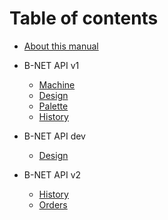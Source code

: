 # Table of contents

* [About this manual](README.md)

* B-NET API v1
  * [Machine](reference/v1/machine.md)
  * [Design](reference/v1/design.md)
  * [Palette](reference/v1/palette.md)
  * [History](reference/v1/history.md)

* B-NET API dev
  * [Design](reference/dev/design.md)

* B-NET API v2
  * [History](reference/v2/history.md)
  * [Orders](reference/v2/orders.md)
